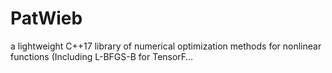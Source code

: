 # PatWieb
a lightweight C++17 library of numerical optimization methods for nonlinear functions (Including L-BFGS-B for TensorF…

